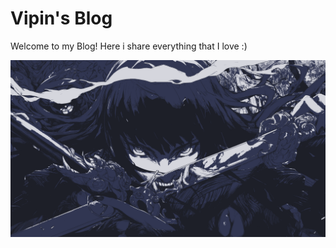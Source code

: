# Vipin's Blog

Welcome to my Blog! Here i share everything that I love :)


![wallpaper](../assets/dark.png)